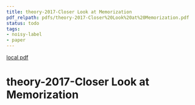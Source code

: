 ```yaml
---
title: theory-2017-Closer Look at Memorization
pdf_relpath: pdfs/theory-2017-Closer%20Look%20at%20Memorization.pdf
status: todo
tags:
- noisy-label
- paper
---
```


[local pdf](../../../pdfs/theory-2017-Closer%20Look%20at%20Memorization.pdf)

# theory-2017-Closer Look at Memorization
